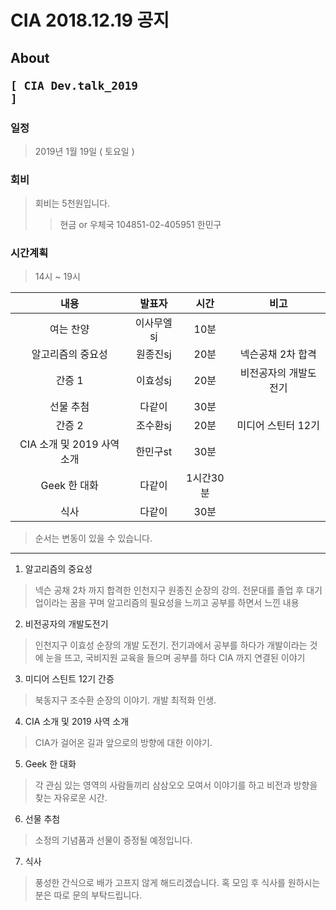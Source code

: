 # CIA 2018.12.19 공지

## About <pre><code>[ CIA Dev.talk_2019 ]</code></pre>

### 일정
> 2019년 1월 19일 ( 토요일 )

### 회비
> 회비는 5천원입니다.
>> 현금 or 우체국 104851-02-405951 한민구

### 시간계획
> 14시 ~ 19시

|  <center>내용</center> |  <center>발표자</center> |  <center>시간</center> |  <center>비고</center>
|:--------:|:--------:|:--------:|:--------:|
| 여는 찬양 | 이사무엘sj | 10분 | |
| 알고리즘의 중요성 | 원종진sj | 20분 | 넥슨공채 2차 합격 |
| 간증 1 | 이효성sj | 20분 | 비전공자의 개발도전기 |
| 선물 추첨 | 다같이 | 30분
| 간증 2 | 조수환sj | 20분 | 미디어 스틴터 12기 |
| CIA 소개 및 2019 사역 소개 | 한민구st |30분
| Geek 한 대화 | 다같이 | 1시간30분
| 식사 | 다같이 |30분

> 순서는 변동이 있을 수 있습니다.

<hr>

1. 알고리즘의 중요성
> 넥슨 공채 2차 까지 합격한 인천지구 원종진 순장의 강의.
> 전문대를 졸업 후 대기업이라는 꿈을 꾸며 알고리즘의 필요성을 느끼고 공부를 하면서 느낀 내용

2. 비전공자의 개발도전기
> 인천지구 이효성 순장의 개발 도전기. 전기과에서 공부를 하다가 개발이라는 것에 눈을 뜨고, 국비지원 교육을 들으며 공부를 하다 CIA 까지 연결된 이야기

3. 미디어 스틴트 12기 간증
> 북동지구 조수환 순장의 이야기. 개발 최적화 인생.

4. CIA 소개 및 2019 사역 소개
> CIA가 걸어온 길과 앞으로의 방향에 대한 이야기.

5. Geek 한 대화
> 각 관심 있는 영역의 사람들끼리 삼삼오오 모여서 이야기를 하고 비전과 방향을 찾는 자유로운 시간.

6. 선물 추첨
> 소정의 기념품과 선물이 증정될 예정입니다.

7. 식사
> 풍성한 간식으로 배가 고프지 않게 해드리겠습니다. 혹 모임 후 식사를 원하시는 분은 따로 문의 부탁드립니다.
